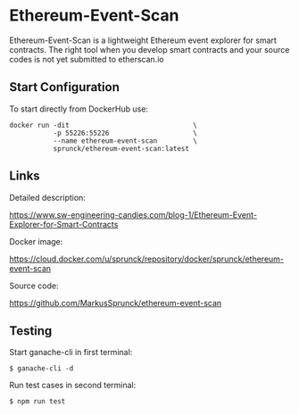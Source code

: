 # Ethereum-Event-Scan

Ethereum-Event-Scan is a lightweight Ethereum event explorer for smart contracts. 
The right tool when you develop smart contracts and your source codes is not yet submitted to etherscan.io

## Start Configuration 

To start directly from DockerHub use:
```
docker run -dit                               \
           -p 55226:55226                     \
           --name ethereum-event-scan         \
           sprunck/ethereum-event-scan:latest

```

## Links

Detailed description:

https://www.sw-engineering-candies.com/blog-1/Ethereum-Event-Explorer-for-Smart-Contracts

Docker image:

https://cloud.docker.com/u/sprunck/repository/docker/sprunck/ethereum-event-scan

Source code:

https://github.com/MarkusSprunck/ethereum-event-scan


## Testing 

Start ganache-cli in first terminal:

`$ ganache-cli -d`

Run test cases in second terminal:

`$ npm run test`